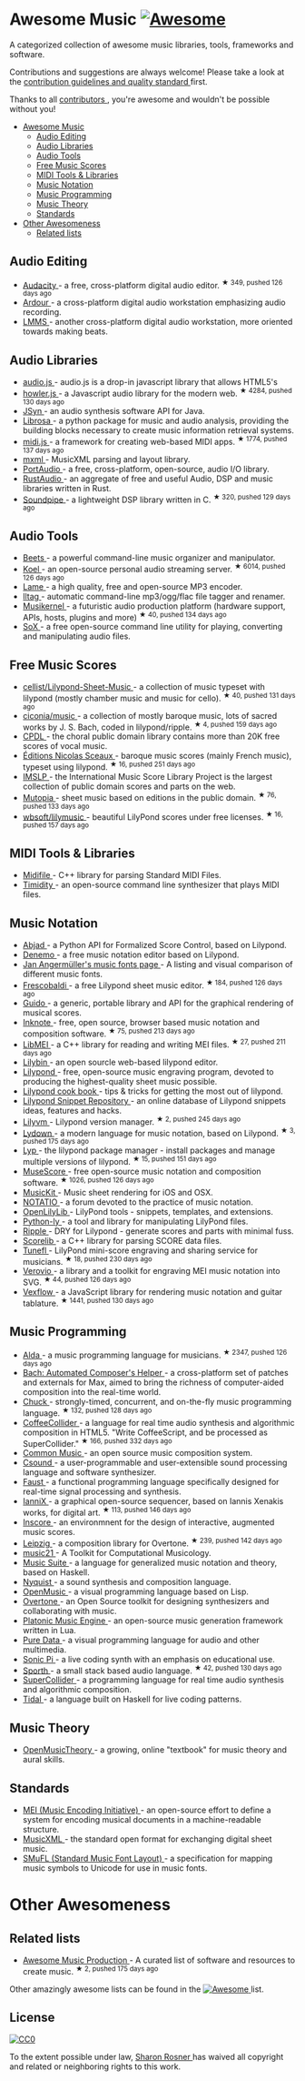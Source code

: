 <h1>
 Awesome Music
 <a href="https://github.com/sindresorhus/awesome">
  <img alt="Awesome" src="https://cdn.rawgit.com/sindresorhus/awesome/d7305f38d29fed78fa85652e3a63e154dd8e8829/media/badge.svg"/>
 </a>
</h1>
<p>
 A categorized collection of awesome music libraries, tools, frameworks and software.
</p>
<p>
 Contributions and suggestions are always welcome! Please take a look at the
 <a href="https://github.com/ciconia/awesome-music/blob/master/CONTRIBUTING.md">
  contribution guidelines and quality standard
 </a>
 first.
</p>
<p>
 Thanks to all
 <a href="https://github.com/ciconia/awesome-music/graphs/contributors">
  contributors
 </a>
 , you're awesome and wouldn't be possible without you!
</p>
<ul>
 <li>
  <a href="#awesome-music">
   Awesome Music
  </a>
  <ul>
   <li>
    <a href="#audio-editing">
     Audio Editing
    </a>
   </li>
   <li>
    <a href="#audio-libraries">
     Audio Libraries
    </a>
   </li>
   <li>
    <a href="#audio-tools">
     Audio Tools
    </a>
   </li>
   <li>
    <a href="#free-music-scores">
     Free Music Scores
    </a>
   </li>
   <li>
    <a href="#midi-tools-libraries">
     MIDI Tools & Libraries
    </a>
   </li>
   <li>
    <a href="#music-notation">
     Music Notation
    </a>
   </li>
   <li>
    <a href="#music-programming">
     Music Programming
    </a>
   </li>
   <li>
    <a href="#music-theory">
     Music Theory
    </a>
   </li>
   <li>
    <a href="#standards">
     Standards
    </a>
   </li>
  </ul>
 </li>
 <li>
  <a href="#other-awesomeness">
   Other Awesomeness
  </a>
  <ul>
   <li>
    <a href="#related-lists">
     Related lists
    </a>
   </li>
  </ul>
 </li>
</ul>
<h2>
 Audio Editing
</h2>
<ul>
 <li>
  <a href="https://github.com/audacity/audacity">
   Audacity
  </a>
  - a free, cross-platform digital audio editor.
  <sup>
   &#9733 349, pushed 126 days ago
  </sup>
 </li>
 <li>
  <a href="http://ardour.org/">
   Ardour
  </a>
  - a cross-platform digital audio workstation emphasizing audio recording.
 </li>
 <li>
  <a href="https://lmms.io/">
   LMMS
  </a>
  - another cross-platform digital audio workstation, more oriented towards making beats.
 </li>
</ul>
<h2>
 Audio Libraries
</h2>
<ul>
 <li>
  <a href="https://github.com/kolber/audiojs">
   audio.js
  </a>
  - audio.js is a drop-in javascript library that allows HTML5's <audio> tag to be used anywhere.
  <sup>
   &#9733 1486, pushed 167 days ago
  </sup>
 </li>
 <li>
  <a href="https://github.com/goldfire/howler.js">
   howler.js
  </a>
  - a Javascript audio library for the modern web.
  <sup>
   &#9733 4284, pushed 130 days ago
  </sup>
 </li>
 <li>
  <a href="http://www.softsynth.com/jsyn/">
   JSyn
  </a>
  - an audio synthesis software API for Java.
 </li>
 <li>
  <a href="http://bmcfee.github.io/librosa/">
   Librosa
  </a>
  - a python package for music and audio analysis, providing the building blocks necessary to create music information retrieval systems.
 </li>
 <li>
  <a href="https://github.com/mudcube/MIDI.js">
   midi.js
  </a>
  - a framework for creating web-based MIDI apps.
  <sup>
   &#9733 1774, pushed 137 days ago
  </sup>
 </li>
 <li>
  <a href="https://github.com/venturemedia/mxml">
   mxml
  </a>
  - MusicXML parsing and layout library.
 </li>
 <li>
  <a href="http://www.portaudio.com/">
   PortAudio
  </a>
  - a free, cross-platform, open-source, audio I/O library.
 </li>
 <li>
  <a href="https://github.com/RustAudio">
   RustAudio
  </a>
  - an aggregate of free and useful Audio, DSP and music libraries written in Rust.
 </li>
 <li>
  <a href="https://github.com/PaulBatchelor/Soundpipe">
   Soundpipe
  </a>
  - a lightweight DSP library written in C.
  <sup>
   &#9733 320, pushed 129 days ago
  </sup>
 </li>
</ul>
<h2>
 Audio Tools
</h2>
<ul>
 <li>
  <a href="http://beets.radbox.org/">
   Beets
  </a>
  - a powerful command-line music organizer and manipulator.
 </li>
 <li>
  <a href="https://github.com/phanan/koel">
   Koel
  </a>
  - an open-source personal audio streaming server.
  <sup>
   &#9733 6014, pushed 126 days ago
  </sup>
 </li>
 <li>
  <a href="http://lame.sourceforge.net/">
   Lame
  </a>
  - a high quality, free and open-source MP3 encoder.
 </li>
 <li>
  <a href="http://home.gna.org/lltag/">
   lltag
  </a>
  - automatic command-line mp3/ogg/flac file tagger and renamer.
 </li>
 <li>
  <a href="https://github.com/j3ffhubb/musikernel">
   Musikernel
  </a>
  - a futuristic audio production platform (hardware support, APIs, hosts, plugins and more)
  <sup>
   &#9733 40, pushed 134 days ago
  </sup>
 </li>
 <li>
  <a href="http://sox.sourceforge.net/">
   SoX
  </a>
  - a free open-source command line utility for playing, converting and manipulating audio files.
 </li>
</ul>
<h2>
 Free Music Scores
</h2>
<ul>
 <li>
  <a href="https://github.com/cellist/Lilypond-Sheet-Music">
   cellist/Lilypond-Sheet-Music
  </a>
  - a collection of music typeset with lilypond (mostly chamber music and music for cello).
  <sup>
   &#9733 40, pushed 131 days ago
  </sup>
 </li>
 <li>
  <a href="https://github.com/ciconia/music">
   ciconia/music
  </a>
  - a collection of mostly baroque music, lots of sacred works by J. S. Bach, coded in lilypond/ripple.
  <sup>
   &#9733 4, pushed 159 days ago
  </sup>
 </li>
 <li>
  <a href="http://www.cpdl.org/">
   CPDL
  </a>
  - the choral public domain library contains more than 20K free scores of vocal music.
 </li>
 <li>
  <a href="https://github.com/nsceaux/nenuvar">
   Éditions Nicolas Sceaux
  </a>
  - baroque music scores (mainly French music), typeset using lilypond.
  <sup>
   &#9733 16, pushed 251 days ago
  </sup>
 </li>
 <li>
  <a href="http://imslp.org/">
   IMSLP
  </a>
  - the International Music Score Library Project is the largest collection of public domain scores and parts on the web.
 </li>
 <li>
  <a href="https://github.com/MutopiaProject/MutopiaProject">
   Mutopia
  </a>
  - sheet music based on editions in the public domain.
  <sup>
   &#9733 76, pushed 133 days ago
  </sup>
 </li>
 <li>
  <a href="https://github.com/wbsoft/lilymusic">
   wbsoft/lilymusic
  </a>
  - beautiful LilyPond scores under free licenses.
  <sup>
   &#9733 16, pushed 157 days ago
  </sup>
 </li>
</ul>
<h2>
 MIDI Tools & Libraries
</h2>
<ul>
 <li>
  <a href="http://midifile.sapp.org/">
   Midifile
  </a>
  - C++ library for parsing Standard MIDI Files.
 </li>
 <li>
  <a href="http://timidity.sourceforge.net/">
   Timidity
  </a>
  - an open-source command line synthesizer that plays MIDI files.
 </li>
</ul>
<h2>
 Music Notation
</h2>
<ul>
 <li>
  <a href="http://projectabjad.org/">
   Abjad
  </a>
  - a Python API for Formalized Score Control, based on Lilypond.
 </li>
 <li>
  <a href="http://www.denemo.org/">
   Denemo
  </a>
  - a free music notation editor based on Lilypond.
 </li>
 <li>
  <a href="http://elbsound.studio/music_fonts.php">
   Jan Angermüller's music fonts page
  </a>
  - A listing and visual comparison of different music fonts.
 </li>
 <li>
  <a href="https://github.com/wbsoft/frescobaldi">
   Frescobaldi
  </a>
  - a free Lilypond sheet music editor.
  <sup>
   &#9733 184, pushed 126 days ago
  </sup>
 </li>
 <li>
  <a href="http://guidolib.sourceforge.net/">
   Guido
  </a>
  - a generic, portable library and API for the graphical rendering of musical scores.
 </li>
 <li>
  <a href="https://github.com/MichalPaszkiewicz/inknote">
   Inknote
  </a>
  - free, open source, browser based music notation and composition software.
  <sup>
   &#9733 75, pushed 213 days ago
  </sup>
 </li>
 <li>
  <a href="https://github.com/DDMAL/libmei">
   LibMEI
  </a>
  - a C++ library for reading and writing MEI files.
  <sup>
   &#9733 27, pushed 211 days ago
  </sup>
 </li>
 <li>
  <a href="http://lilybin.com/">
   Lilybin
  </a>
  - an open sourcle web-based lilypond editor.
 </li>
 <li>
  <a href="http://lilypond.org/">
   Lilypond
  </a>
  - free, open-source music engraving program, devoted to producing the highest-quality sheet music possible.
 </li>
 <li>
  <a href="https://github.com/noteflakes/lilypond-cookbook/wiki/">
   Lilypond cook book
  </a>
  - tips & tricks for getting the most out of lilypond.
 </li>
 <li>
  <a href="http://lsr.di.unimi.it/">
   Lilypond Snippet Repository
  </a>
  - an online database of Lilypond snippets ideas, features and hacks.
 </li>
 <li>
  <a href="https://github.com/olsonpm/lilyvm">
   Lilyvm
  </a>
  - Lilypond version manager.
  <sup>
   &#9733 2, pushed 245 days ago
  </sup>
 </li>
 <li>
  <a href="https://github.com/ciconia/lydown">
   Lydown
  </a>
  - a modern language for music notation, based on Lilypond.
  <sup>
   &#9733 3, pushed 175 days ago
  </sup>
 </li>
 <li>
  <a href="https://github.com/noteflakes/lyp">
   Lyp
  </a>
  - the lilypond package manager - install packages and manage multiple versions of lilypond.
  <sup>
   &#9733 15, pushed 151 days ago
  </sup>
 </li>
 <li>
  <a href="https://github.com/musescore/MuseScore">
   MuseScore
  </a>
  - free open-source music notation and composition software.
  <sup>
   &#9733 1026, pushed 126 days ago
  </sup>
 </li>
 <li>
  <a href="https://github.com/venturemedia/musickit">
   MusicKit
  </a>
  - Music sheet rendering for iOS and OSX.
 </li>
 <li>
  <a href="http://notat.io/">
   NOTATIO
  </a>
  - a forum devoted to the practice of music notation.
 </li>
 <li>
  <a href="https://github.com/openlilylib/snippets/">
   OpenLilyLib
  </a>
  - LilyPond tools - snippets, templates, and extensions.
 </li>
 <li>
  <a href="https://pypi.python.org/pypi/python-ly">
   Python-ly
  </a>
  - a tool and library for manipulating LilyPond files.
 </li>
 <li>
  <a href="https://github.com/ciconia/ripple/">
   Ripple
  </a>
  - DRY for Lilypond - generate scores and parts with minimal fuss.
 </li>
 <li>
  <a href="http://scorelib.sapp.org/">
   Scorelib
  </a>
  - a C++ library for parsing SCORE data files.
 </li>
 <li>
  <a href="https://github.com/tiredpixel/tunefl">
   Tunefl
  </a>
  - LilyPond mini-score engraving and sharing service for musicians.
  <sup>
   &#9733 18, pushed 230 days ago
  </sup>
 </li>
 <li>
  <a href="https://github.com/rism-ch/verovio">
   Verovio
  </a>
  - a library and a toolkit for engraving MEI music notation into SVG.
  <sup>
   &#9733 44, pushed 126 days ago
  </sup>
 </li>
 <li>
  <a href="https://github.com/0xfe/vexflow">
   Vexflow
  </a>
  - a JavaScript library for rendering music notation and guitar tablature.
  <sup>
   &#9733 1441, pushed 130 days ago
  </sup>
 </li>
</ul>
<h2>
 Music Programming
</h2>
<ul>
 <li>
  <a href="https://github.com/alda-lang/alda">
   Alda
  </a>
  - a music programming language for musicians.
  <sup>
   &#9733 2347, pushed 126 days ago
  </sup>
 </li>
 <li>
  <a href="http://www.bachproject.net/">
   Bach: Automated Composer's Helper
  </a>
  - a cross-platform set of patches and externals for Max, aimed to bring the richness of computer-aided composition into the real-time world.
 </li>
 <li>
  <a href="https://github.com/ccrma/chuck">
   Chuck
  </a>
  - strongly-timed, concurrent, and on-the-fly music programming language.
  <sup>
   &#9733 132, pushed 128 days ago
  </sup>
 </li>
 <li>
  <a href="https://github.com/mohayonao/CoffeeCollider">
   CoffeeCollider
  </a>
  - a language for real time audio synthesis and algorithmic composition in HTML5. "Write CoffeeScript, and be processed as SuperCollider."
  <sup>
   &#9733 166, pushed 332 days ago
  </sup>
 </li>
 <li>
  <a href="http://commonmusic.sourceforge.net/">
   Common Music
  </a>
  - an open source music composition system.
 </li>
 <li>
  <a href="http://csound.github.io/">
   Csound
  </a>
  - a user-programmable and user-extensible sound processing language and software synthesizer.
 </li>
 <li>
  <a href="http://faust.grame.fr/about/">
   Faust
  </a>
  - a functional programming language specifically designed for real-time signal processing and synthesis.
 </li>
 <li>
  <a href="https://github.com/iannix/IanniX">
   IanniX
  </a>
  - a graphical open-source sequencer, based on Iannis Xenakis works, for digital art.
  <sup>
   &#9733 113, pushed 146 days ago
  </sup>
 </li>
 <li>
  <a href="http://inscore.sourceforge.net/">
   Inscore
  </a>
  - an environmnent for the design of interactive, augmented music scores.
 </li>
 <li>
  <a href="https://github.com/ctford/leipzig">
   Leipzig
  </a>
  - a composition library for Overtone.
  <sup>
   &#9733 239, pushed 142 days ago
  </sup>
 </li>
 <li>
  <a href="http://web.mit.edu/music21/">
   music21
  </a>
  - A Toolkit for Computational Musicology.
 </li>
 <li>
  <a href="http://music-suite.github.io/docs/ref/">
   Music Suite
  </a>
  - a language for generalized music notation and theory, based on Haskell.
 </li>
 <li>
  <a href="https://www.cs.cmu.edu/~music/nyquist/">
   Nyquist
  </a>
  - a sound synthesis and composition language.
 </li>
 <li>
  <a href="http://repmus.ircam.fr/openmusic/home">
   OpenMusic
  </a>
  - a visual programming language based on Lisp.
 </li>
 <li>
  <a href="https://github.com/overtone/overtone/">
   Overtone
  </a>
  - an Open Source toolkit for designing synthesizers and collaborating with music.
 </li>
 <li>
  <a href="http://www.platonicmusicengine.com/">
   Platonic Music Engine
  </a>
  - an open-source music generation framework written in Lua.
 </li>
 <li>
  <a href="http://puredata.info/">
   Pure Data
  </a>
  - a visual programming language for audio and other multimedia.
 </li>
 <li>
  <a href="http://sonic-pi.net/">
   Sonic Pi
  </a>
  - a live coding synth with an emphasis on educational use.
 </li>
 <li>
  <a href="https://github.com/PaulBatchelor/Sporth">
   Sporth
  </a>
  - a small stack based audio language.
  <sup>
   &#9733 42, pushed 130 days ago
  </sup>
 </li>
 <li>
  <a href="http://supercollider.github.io/">
   SuperCollider
  </a>
  - a programming language for real time audio synthesis and algorithmic composition.
 </li>
 <li>
  <a href="http://tidal.lurk.org/">
   Tidal
  </a>
  - a language built on Haskell for live coding patterns.
 </li>
</ul>
<h2>
 Music Theory
</h2>
<ul>
 <li>
  <a href="http://openmusictheory.com/">
   OpenMusicTheory
  </a>
  - a growing, online "textbook" for music theory and aural skills.
 </li>
</ul>
<h2>
 Standards
</h2>
<ul>
 <li>
  <a href="http://music-encoding.org/">
   MEI (Music Encoding Initiative)
  </a>
  - an open-source effort to define a system for encoding musical documents in a machine-readable structure.
 </li>
 <li>
  <a href="http://www.musicxml.com/">
   MusicXML
  </a>
  - the standard open format for exchanging digital sheet music.
 </li>
 <li>
  <a href="http://www.smufl.org/">
   SMuFL (Standard Music Font Layout)
  </a>
  - a specification for mapping music symbols to Unicode for use in music fonts.
 </li>
</ul>
<h1>
 Other Awesomeness
</h1>
<h2>
 Related lists
</h2>
<ul>
 <li>
  <a href="https://github.com/adius/awesome-music-production">
   Awesome Music Production
  </a>
  - A curated list of software and resources to create music.
  <sup>
   &#9733 2, pushed 175 days ago
  </sup>
 </li>
</ul>
<p>
 Other amazingly awesome lists can be found in the
 <a href="https://github.com/sindresorhus/awesome">
  <img alt="Awesome" src="https://cdn.rawgit.com/sindresorhus/awesome/d7305f38d29fed78fa85652e3a63e154dd8e8829/media/badge.svg"/>
 </a>
 list.
</p>
<h2>
 License
</h2>
<p>
 <a href="https://creativecommons.org/publicdomain/zero/1.0/">
  <img alt="CC0" src="https://i.creativecommons.org/p/zero/1.0/88x31.png"/>
 </a>
</p>
<p>
 To the extent possible under law,
 <a href="http://github.com/ciconia">
  Sharon Rosner
 </a>
 has waived all copyright and related or neighboring rights to this work.
</p>
